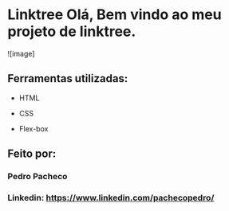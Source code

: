 # Linktree Olá, Bem vindo ao meu projeto de linktree.

![image]

## Ferramentas utilizadas:

* HTML

* CSS

* Flex-box

## Feito por:

### Pedro Pacheco

### Linkedin: https://www.linkedin.com/pachecopedro/
